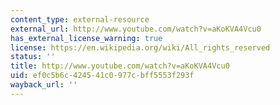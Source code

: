 ```yaml
---
content_type: external-resource
external_url: http://www.youtube.com/watch?v=aKoKVA4Vcu0
has_external_license_warning: true
license: https://en.wikipedia.org/wiki/All_rights_reserved
status: ''
title: http://www.youtube.com/watch?v=aKoKVA4Vcu0
uid: ef0c5b6c-4245-41c0-977c-bff5553f293f
wayback_url: ''
---
```

